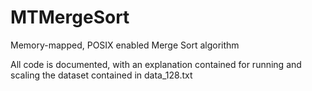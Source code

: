 # MTMergeSort
Memory-mapped, POSIX enabled Merge Sort algorithm

All code is documented, with an explanation contained for running and scaling the dataset contained in data_128.txt
